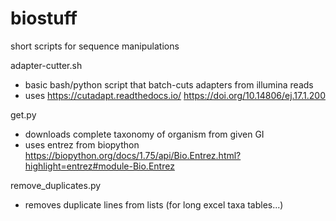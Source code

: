 # biostuff
short scripts for sequence manipulations


adapter-cutter.sh
- basic bash/python script that batch-cuts adapters from illumina reads
- uses https://cutadapt.readthedocs.io/ https://doi.org/10.14806/ej.17.1.200

get.py
- downloads complete taxonomy of organism from given GI
- uses entrez from biopython https://biopython.org/docs/1.75/api/Bio.Entrez.html?highlight=entrez#module-Bio.Entrez

remove_duplicates.py
- removes duplicate lines from lists (for long excel taxa tables...)
